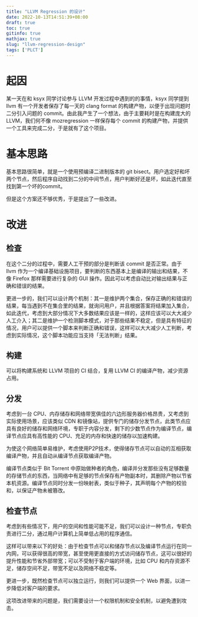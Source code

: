 ```yaml
---
title: "LLVM Regression 的设计"
date: 2022-10-13T14:51:39+08:00
draft: true
toc: true
gitinfo: true
mathjax: true
slug: "llvm-regression-design"
tags: ['PLCT']
---
```


# 起因

某一天在和 ksyx 同学讨论参与 LLVM 开发过程中遇到的的事情，ksyx 同学提到 llvm 有一个开发者保存了每一天的 clang format 的构建产物，以便于出现问题时二分引入问题的 commit。由此我产生了一个想法，由于主要耗时是在构建庞大的 LLVM，我们何不像 mozregression 一样保存每个 commit 的构建产物，并提供一个工具来完成二分，于是就有了这个项目。

# 基本思路

基本思路很简单，就是一个使用预编译二进制版本的 git bisect。用户选定好和坏两个节点，然后程序自动找到二分的中间节点，用户判断好还是坏，如此迭代直至找到第一个坏的commit。

但是这个方案还不够优秀，于是提出了一些改进。

# 改进

## 检查

在这个二分的过程中，需要人工干预的部分是判断该 commit 是否正常。由于 llvm 作为一个编译基础设施项目，要判断的东西基本上是编译的输出和结果，不像 Firefox 那样需要进行复杂的 GUI 操作。因此可以考虑自动比对输出结果与正确和错误的结果。

更进一步的，我们可以设计两个机制：其一是维护两个集合，保存正确的和错误的结果，每当遇到不在集合里的结果，就询问用户，并且根据答案将结果加入集合，如此迭代，考虑到大部分情况下大多数结果应该是一样的，这样应该可以大大减少人工介入；其二是维护一个检测脚本模式，对于那些结果不稳定，但是具有特征的情况，用户可以提供一个脚本来判断正确和错误，这样可以大大减少人工判断，考虑到实际情况，这个脚本功能应当支持「无法判断」结果。

## 构建

可以将构建系统和 LLVM 项目的 CI 结合，复用 LLVM CI 的编译产物，减少资源占用。

## 分发

考虑到一台 CPU、内存储存和网络带宽俱佳的六边形服务器价格昂贵，又考虑到实际使用场景，应该类似 CDN 和镜像站，提供专门的储存分发节点，此类节点应具有良好的储存和网络环境，专职于内容分发，剩下的少数节点作为编译节点，编译节点应具有高性能的 CPU、充足的内存和快速的储存以加速构建。

为使这个网络简单易维护，考虑使用P2P技术，使得储存节点可以自动的互相获取编译产物，并且自动从编译节点获取编译产物。

编译节点类似于 Bit Torrent 中原始做种者的角色，编译并分发那些没有足够数量的存储节点的东西，当网络中有足够的节点保存有产物副本时，其删除产物以节省本机资源。编译节点同时分发一份映射表，类似于种子，其声明每个产物的校验和，以保证产物未被篡改。

## 检查节点

考虑到有些情况下，用户的空间和性能可能不足，我们可以设计一种节点，专职负责进行二分，通过用户计算机上简单低占用的程序通信。

这样可以带来以下的好处：由于检查节点可以和储存节点以及编译节点运行在同一内网，可以获得很高的带宽，甚至使用更直接的方式访问储存节点，这可以很好的提升性能和节省外部带宽；可以不受制于客户端的环境，比如 CPU 和内存资源不足，储存空间不足，带宽不足以及网络不稳定等。

更进一步，既然检查节点可以独立运行，则我们可以提供一个 Web 界面，以进一步降低对客户端的要求。

这项改进带来的问题是，我们需要设计一个权限机制和安全机制，以避免遭到攻击。
